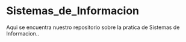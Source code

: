 # Sistemas_de_Informacion

Aqui se encuentra nuestro repositorio sobre la pratica de Sistemas de Informacion..
